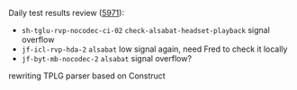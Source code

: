 Daily test results review ([5971](https://sof-ci.sh.intel.com/#/result/planresultdetail/5971)):

* `sh-tglu-rvp-nocodec-ci-02` `check-alsabat-headset-playback` signal overflow
* `jf-icl-rvp-hda-2` `alsabat`  low signal again, need Fred to check it locally
* `jf-byt-mb-nocodec-2` `alsabat` signal overflow?

rewriting TPLG parser based on Construct
